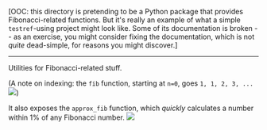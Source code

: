 [OOC: this directory is pretending to be a Python package that provides Fibonacci-related functions. But it's really an example of what a simple `testref`-using project might look like. Some of its documentation is broken -- as an exercise, you might consider fixing the documentation, which is not _quite_ dead-simple, for reasons you might discover.]

---

Utilities for Fibonacci-related stuff.

(A note on indexing: the `fib` function, starting at `n=0`, goes `1, 1, 2, 3, ...` ![](test:~test_zero_indexed_goes_1_1_2_3))

It also exposes the `approx_fib` function, which _quickly_ calculates a number within 1% of any Fibonacci number. ![](test:~test_approx_fib_always_within_1_percent)
